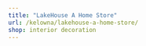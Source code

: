 ```yaml
---
title: "LakeHouse A Home Store"
url: /kelowna/lakehouse-a-home-store/
shop: interior decoration
---
```

